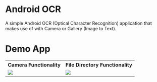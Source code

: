 # Android OCR

A simple Android OCR (Optical Character Recognition) application that makes use of with Camera or Gallery (Image to Text).

# Demo App

<table style="width:100%">
  <tr>
    <th>Camera Functionality</th>
    <th>File Directory Functionality</th>
  </tr>
  <tr>
    <td><img src="screenshots/1.gif"/></td>
    <td><img src="screenshots/2.gif"/></td>
  </tr>
</table>
